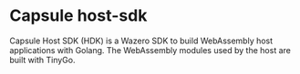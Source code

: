 # Capsule host-sdk

Capsule Host SDK (HDK) is a Wazero SDK to build WebAssembly host applications with Golang. The WebAssembly modules used by the host are built with TinyGo.



